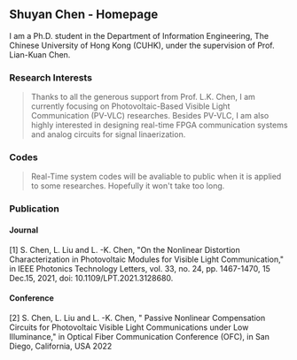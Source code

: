## Shuyan Chen - Homepage

I am a Ph.D. student in the Department of Information Engineering, The Chinese University of Hong Kong (CUHK), under the supervision of Prof. Lian-Kuan Chen. 

### Research Interests

>Thanks to all the generous support from Prof. L.K. Chen, I am currently focusing on Photovoltaic-Based Visible Light Communication (PV-VLC) researches. Besides PV-VLC, I am also highly interested in designing real-time FPGA communication systems and analog circuits for signal linaerization.

### Codes
>Real-Time system codes will be avaliable to public when it is applied to some researches. Hopefully it won't take too long.

### Publication
#### Journal
[1]	S. Chen, L. Liu and L. -K. Chen, "On the Nonlinear Distortion Characterization in Photovoltaic Modules for Visible Light Communication," in IEEE Photonics Technology Letters, vol. 33, no. 24, pp. 1467-1470, 15 Dec.15, 2021, doi: 10.1109/LPT.2021.3128680.
#### Conference
[2]	S. Chen, L. Liu and L. -K. Chen, " Passive Nonlinear Compensation Circuits for Photovoltaic Visible Light Communications under Low Illuminance," in Optical Fiber Communication Conference (OFC), in San Diego, California, USA 2022

